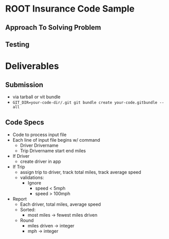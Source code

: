 # ROOT Insurance Code Sample

## Approach To Solving Problem

## Testing

# Deliverables
## Submission
- via tarball or vit bundle
- `GIT_DIR=your-code-dir/.git git bundle create your-code.gitbundle --all`

## Code Specs
- Code to process input file
- Each line of input file begins w/ command
  - Driver Drivername
  - Trip Drivername start end miles
- If Driver
  - create driver in app
- If Trip
  - assign trip to driver, track total miles, track average speed
  - validations:
    - Ignore
      - speed < 5mph
      - speed > 100mph
- Report
  - Each driver, total miles, average speed
  - Sorted:
    - most miles -> fewest miles driven
  - Round
    - miles driven -> integer
    - mph -> integer
